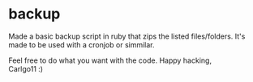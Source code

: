 backup
======

Made a basic backup script in ruby that zips the listed files/folders.
It's made to be used with a cronjob or simmilar.

Feel free to do what you want with the code.
Happy hacking,  
Carlgo11 :)
